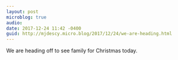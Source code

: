 ```yaml
---
layout: post
microblog: true
audio: 
date: 2017-12-24 11:42 -0400
guid: http://mjdescy.micro.blog/2017/12/24/we-are-heading.html
---
```

We are heading off to see family for Christmas today.
